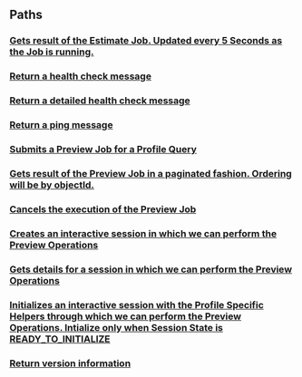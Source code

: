 
<a name="paths"></a>
## Paths

<a name="ref-getestimatestatusroute"></a>
### [Gets result of the Estimate Job. Updated every 5 Seconds as the Job is running.](operations/getEstimateStatusRoute.md#getestimatestatusroute)

<a name="ref-healthroute"></a>
### [Return a health check message](operations/healthRoute.md#healthroute)

<a name="ref-detailedhealthroute"></a>
### [Return a detailed health check message](operations/detailedHealthRoute.md#detailedhealthroute)

<a name="ref-pingroute"></a>
### [Return a ping message](operations/pingRoute.md#pingroute)

<a name="ref-postpreviewroute"></a>
### [Submits a Preview Job for a Profile Query](operations/postPreviewRoute.md#postpreviewroute)

<a name="ref-getpreviewstatusroute"></a>
### [Gets result of the Preview Job in a paginated fashion. Ordering will be by objectId.](operations/getPreviewStatusRoute.md#getpreviewstatusroute)

<a name="ref-deletepreviewstatusroute"></a>
### [Cancels the execution of the Preview Job](operations/deletePreviewStatusRoute.md#deletepreviewstatusroute)

<a name="ref-createpreviewsessionroute"></a>
### [Creates an interactive session in which we can perform the Preview Operations](operations/createPreviewSessionRoute.md#createpreviewsessionroute)

<a name="ref-getpreviewsessionroute"></a>
### [Gets details for a session in which we can perform the Preview Operations](operations/getPreviewSessionRoute.md#getpreviewsessionroute)

<a name="ref-initializepreviewsessionroute"></a>
### [Initializes an interactive session with the Profile Specific Helpers through which we can perform the Preview Operations. Intialize only when Session State is READY_TO_INITIALIZE](operations/initializePreviewSessionRoute.md#initializepreviewsessionroute)

<a name="ref-versionroute"></a>
### [Return version information](operations/versionRoute.md#versionroute)



